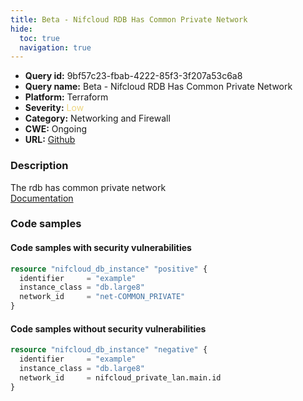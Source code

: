 ```yaml
---
title: Beta - Nifcloud RDB Has Common Private Network
hide:
  toc: true
  navigation: true
---
```


<style>
  .highlight .hll {
    background-color: #ff171742;
  }
  .md-content {
    max-width: 1100px;
    margin: 0 auto;
  }
</style>

-   **Query id:** 9bf57c23-fbab-4222-85f3-3f207a53c6a8
-   **Query name:** Beta - Nifcloud RDB Has Common Private Network
-   **Platform:** Terraform
-   **Severity:** <span style="color:#edd57e">Low</span>
-   **Category:** Networking and Firewall
-   **CWE:** Ongoing
-   **URL:** [Github](https://github.com/Checkmarx/kics/tree/master/assets/queries/terraform/nifcloud/db_instance_has_common_private)

### Description
The rdb has common private network<br>
[Documentation](https://registry.terraform.io/providers/nifcloud/nifcloud/latest/docs/resources/db_instance#network_id)

### Code samples
#### Code samples with security vulnerabilities
```tf title="Positive test num. 1 - tf file" hl_lines="1"
resource "nifcloud_db_instance" "positive" {
  identifier     = "example"
  instance_class = "db.large8"
  network_id     = "net-COMMON_PRIVATE"
}

```


#### Code samples without security vulnerabilities
```tf title="Negative test num. 1 - tf file"
resource "nifcloud_db_instance" "negative" {
  identifier     = "example"
  instance_class = "db.large8"
  network_id     = nifcloud_private_lan.main.id
}

```

